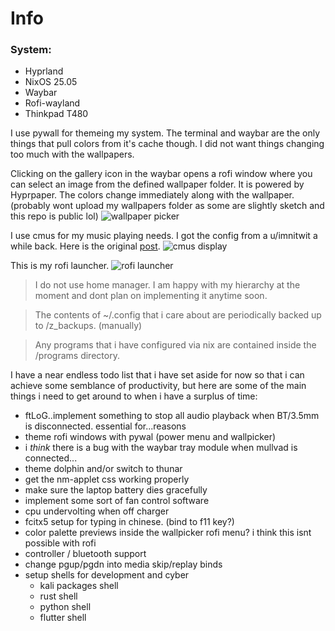 # Info


### System:
- Hyprland
- NixOS 25.05
- Waybar
- Rofi-wayland
- Thinkpad T480

I use pywall for themeing my system. The terminal and waybar are the only things that pull colors from it's cache though. I did not want things changing too much with the wallpapers.

Clicking on the gallery icon in the waybar opens a rofi window where you can select an image from the defined wallpaper folder. It is powered by Hyprpaper. The colors change immediately along with the wallpaper. (probably wont upload my wallpapers folder as some are slightly sketch and this repo is public lol)
![wallpaper picker](/assets/nitch.png)

I use cmus for my music playing needs. I got the config from a u/imnitwit a while back. Here is the original [post](https://www.reddit.com/r/cmus/comments/ghw9m0/i_made_a_cmus_theme/).
![cmus display](/assets/cmus.png)

This is my rofi launcher.
![rofi launcher](/assets/rofi.png)

>I do not use home manager. I am happy with my hierarchy at the moment and dont plan on implementing it anytime soon.

>The contents of ~/.config that i care about are periodically backed up to /z_backups. (manually)

>Any programs that i have configured via nix are contained inside the /programs directory.



I have a near endless todo list that i have set aside for now so that i can achieve some semblance of productivity, but here are some of the main things i need to get around to when i have a surplus of time:

- ftLoG..implement something to stop all audio playback when BT/3.5mm is disconnected. essential for...reasons
- theme rofi windows with pywal (power menu and wallpicker)
- i *think* there is a bug with the waybar tray module when mullvad is connected...
- theme dolphin and/or switch to thunar
- get the nm-applet css working properly
- make sure the laptop battery dies gracefully
- implement some sort of fan control software
- cpu undervolting when off charger
- fcitx5 setup for typing in chinese. (bind to f11 key?)
- color palette previews inside the wallpicker rofi menu? i think this isnt possible with rofi
- controller / bluetooth support
- change pgup/pgdn into media skip/replay binds
- setup shells for development and cyber
    - kali packages shell
    - rust shell
    - python shell
    - flutter shell
